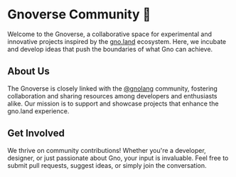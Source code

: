 # Gnoverse Community 🧙

Welcome to the Gnoverse, a collaborative space for experimental and innovative projects inspired by the [gno.land](https://gno.land) ecosystem.
Here, we incubate and develop ideas that push the boundaries of what Gno can achieve.

## About Us

The Gnoverse is closely linked with the [@gnolang](https://github.com/gnolang) community, fostering collaboration and sharing resources among developers and enthusiasts alike.
Our mission is to support and showcase projects that enhance the gno.land experience.

## Get Involved

We thrive on community contributions! Whether you're a developer, designer, or just passionate about Gno, your input is invaluable.
Feel free to submit pull requests, suggest ideas, or simply join the conversation.
